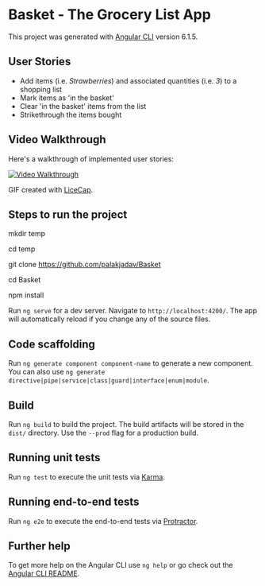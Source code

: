 # Basket - The Grocery List App

This project was generated with [Angular CLI](https://github.com/angular/angular-cli) version 6.1.5.

## User Stories

- Add items (i.e. _Strawberries_) and associated quantities (i.e. _3_) to a shopping list
- Mark items as 'in the basket'
- Clear 'in the basket' items from the list
- Strikethrough the items bought

## Video Walkthrough

Here's a walkthrough of implemented user stories:

<a href="https://imgur.com/Z4mbWJa"><img src="https://i.imgur.com/Z4mbWJa.gif" title="source: imgur.com" alt='Video Walkthrough' /></a>

GIF created with [LiceCap](http://www.cockos.com/licecap/).

## Steps to run the project

mkdir temp

cd temp

git clone https://github.com/palakjadav/Basket

cd Basket

npm install

Run `ng serve` for a dev server. Navigate to `http://localhost:4200/`. The app will automatically reload if you change any of the source files.

## Code scaffolding

Run `ng generate component component-name` to generate a new component. You can also use `ng generate directive|pipe|service|class|guard|interface|enum|module`.

## Build

Run `ng build` to build the project. The build artifacts will be stored in the `dist/` directory. Use the `--prod` flag for a production build.

## Running unit tests

Run `ng test` to execute the unit tests via [Karma](https://karma-runner.github.io).

## Running end-to-end tests

Run `ng e2e` to execute the end-to-end tests via [Protractor](http://www.protractortest.org/).

## Further help

To get more help on the Angular CLI use `ng help` or go check out the [Angular CLI README](https://github.com/angular/angular-cli/blob/master/README.md).
